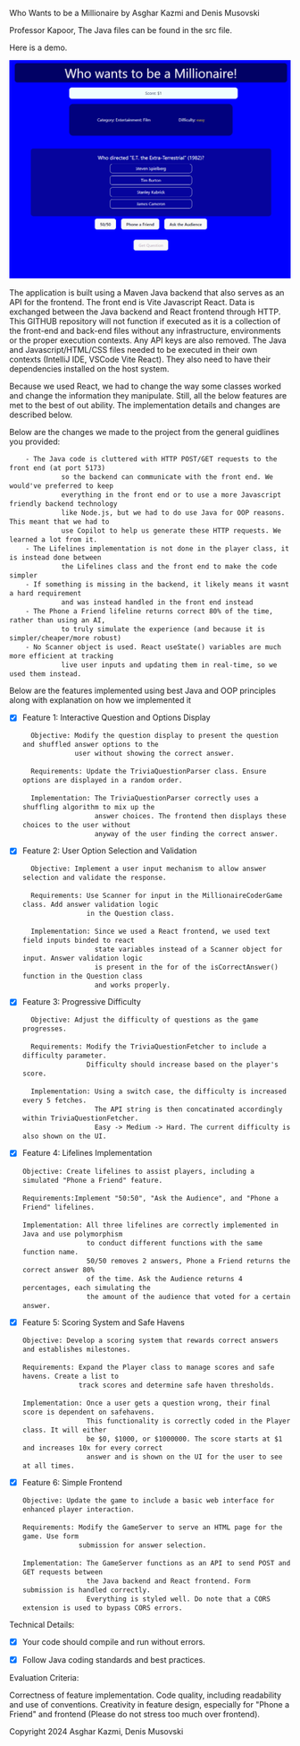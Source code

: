 Who Wants to be a Millionaire by Asghar Kazmi and Denis Musovski

Professor Kapoor, The Java files can be found in the src file.

Here is a demo.

![](https://github.com/AsgharKazmi2005/Trivia/blob/main/Demo.gif)


The application is built using a Maven Java backend that also serves as an API for the frontend. The front end is Vite Javascript React. Data is exchanged between the Java backend and React frontend through HTTP. This GITHUB repository will not function if executed as it is a collection of the front-end and back-end files without any infrastructure, environments or the proper execution contexts. Any API keys are also removed. The Java and Javascript/HTML/CSS files needed to be executed in their own contexts (IntelliJ IDE, VSCode Vite React). They also need to have their dependencies installed on the host system.

Because we used React, we had to change the way some classes worked and change the information they manipulate. Still, all the below features are met to the best of out ability. The implementation details and changes are described below.

Below are the changes we made to the project from the general guidlines you provided:
        
        
        - The Java code is cluttered with HTTP POST/GET requests to the front end (at port 5173)
                 so the backend can communicate with the front end. We would've preferred to keep 
                 everything in the front end or to use a more Javascript friendly backend technology 
                 like Node.js, but we had to do use Java for OOP reasons. This meant that we had to
                 use Copilot to help us generate these HTTP requests. We learned a lot from it.
        - The Lifelines implementation is not done in the player class, it is instead done between 
                 the Lifelines class and the front end to make the code simpler
        - If something is missing in the backend, it likely means it wasnt a hard requirement
                 and was instead handled in the front end instead
        - The Phone a Friend lifeline returns correct 80% of the time, rather than using an AI,
                 to truly simulate the experience (and because it is simpler/cheaper/more robust)
        - No Scanner object is used. React useState() variables are much more efficient at tracking
                 live user inputs and updating them in real-time, so we used them instead.

Below are the features implemented using best Java and OOP principles along with explanation on how we implemented it

- [X] Feature 1: Interactive Question and Options Display

        Objective: Modify the question display to present the question and shuffled answer options to the
                   user without showing the correct answer.

        Requirements: Update the TriviaQuestionParser class. Ensure options are displayed in a random order.

        Implementation: The TriviaQuestionParser correctly uses a shuffling algorithm to mix up the 
                        answer choices. The frontend then displays these choices to the user without
                        anyway of the user finding the correct answer.
  

- [X] Feature 2: User Option Selection and Validation

        Objective: Implement a user input mechanism to allow answer selection and validate the response.
      
        Requirements: Use Scanner for input in the MillionaireCoderGame class. Add answer validation logic
                      in the Question class.
      
        Implementation: Since we used a React frontend, we used text field inputs binded to react
                        state variables instead of a Scanner object for input. Answer validation logic
                        is present in the for of the isCorrectAnswer() function in the Question class
                        and works properly.


- [X] Feature 3: Progressive Difficulty

        Objective: Adjust the difficulty of questions as the game progresses.
      
        Requirements: Modify the TriviaQuestionFetcher to include a difficulty parameter.
                      Difficulty should increase based on the player's score.
      
        Implementation: Using a switch case, the difficulty is increased every 5 fetches.
                        The API string is then concatinated accordingly within TriviaQuestionFetcher.
                        Easy -> Medium -> Hard. The current difficulty is also shown on the UI.
        


- [X] Feature 4: Lifelines Implementation

      Objective: Create lifelines to assist players, including a simulated "Phone a Friend" feature.
      
      Requirements:Implement "50:50", "Ask the Audience", and "Phone a Friend" lifelines.
      
      Implementation: All three lifelines are correctly implemented in Java and use polymorphism
                      to conduct different functions with the same function name.
                      50/50 removes 2 answers, Phone a Friend returns the correct answer 80%
                      of the time. Ask the Audience returns 4 percentages, each simulating the
                      the amount of the audience that voted for a certain answer.

- [X] Feature 5: Scoring System and Safe Havens

      Objective: Develop a scoring system that rewards correct answers and establishes milestones.

      Requirements: Expand the Player class to manage scores and safe havens. Create a list to 
                    track scores and determine safe haven thresholds.

      Implementation: Once a user gets a question wrong, their final score is dependent on safehavens.
                      This functionality is correctly coded in the Player class. It will either
                      be $0, $1000, or $1000000. The score starts at $1 and increases 10x for every correct
                      answer and is shown on the UI for the user to see at all times.


- [X] Feature 6: Simple Frontend

      Objective: Update the game to include a basic web interface for enhanced player interaction.
      
      Requirements: Modify the GameServer to serve an HTML page for the game. Use form
                    submission for answer selection.
      
      Implementation: The GameServer functions as an API to send POST and GET requests between
                      the Java backend and React frontend. Form submission is handled correctly.
                      Everything is styled well. Do note that a CORS extension is used to bypass CORS errors.
  
Technical Details:

- [X] Your code should compile and run without errors.
- [X] Follow Java coding standards and best practices.


Evaluation Criteria:

Correctness of feature implementation.
Code quality, including readability and use of conventions.
Creativity in feature design, especially for "Phone a Friend" and frontend (Please do not stress too much over frontend).

Copyright 2024 Asghar Kazmi, Denis Musovski
